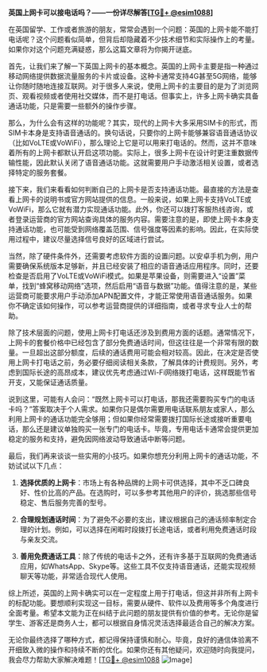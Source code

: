 **英国上网卡可以接电话吗？——一份详尽解答[[TG💪+ @esim1088](https://t.me/s/esim1088)]**

在英国留学、工作或者旅游的朋友，常常会遇到一个问题：英国的上网卡能不能打电话呢？这个问题看似简单，但背后却隐藏着不少技术细节和实际操作上的考量。如果你对这个问题充满疑惑，那么这篇文章将为你揭开谜底。

首先，让我们来了解一下英国上网卡的基本概念。英国的上网卡主要是指一种通过移动网络提供数据流量服务的卡片或设备。这种卡通常支持4G甚至5G网络，能够让你随时随地连接互联网。对于很多人来说，使用上网卡的主要目的是为了浏览网页、观看视频或者使用社交媒体，而不是打电话。但事实上，许多上网卡确实具备通话功能，只是需要一些额外的操作步骤。

那么，为什么会有这样的功能呢？其实，现代的上网卡大多采用SIM卡的形式，而SIM卡本身是支持语音通话的。换句话说，只要你的上网卡能够兼容语音通话协议（比如VoLTE或VoWiFi），那么理论上它是可以用来打电话的。然而，这并不意味着所有的上网卡都默认开启这项功能。实际上，很多上网卡在设计时更注重数据传输性能，因此默认关闭了语音通话功能。这就需要用户手动激活相关设置，或者选择特定的服务套餐。

接下来，我们来看看如何判断自己的上网卡是否支持通话功能。最直接的方法是查看上网卡的说明书或官方网站提供的信息。一般来说，如果上网卡支持VoLTE或VoWiFi，那么它就有潜力实现通话功能。此外，你还可以拨打客服热线咨询，或者登录运营商的官方网站查询具体的服务内容。需要注意的是，即使上网卡本身支持通话功能，也可能受到网络覆盖范围、信号强度等因素的影响。因此，在实际使用过程中，建议尽量选择信号良好的区域进行尝试。

当然，除了硬件条件外，还需要考虑软件方面的设置问题。以安卓手机为例，用户需要确保系统版本足够新，并且已经安装了相应的语音通话应用程序。同时，还要检查是否启用了VoLTE或VoWiFi模式。如果是苹果设备，则需要进入“设置”菜单，找到“蜂窝移动网络”选项，然后启用“语音与数据”功能。值得注意的是，某些运营商可能要求用户手动添加APN配置文件，才能正常使用语音通话服务。如果你不确定该如何操作，可以参考运营商提供的详细指南，或者寻求专业人士的帮助。

除了技术层面的问题，使用上网卡打电话还涉及到费用方面的话题。通常情况下，上网卡的套餐价格中已经包含了部分免费通话时间，但这往往是一个非常有限的数量。一旦超出这部分额度，后续的通话费用可能会相对较高。因此，在决定是否使用上网卡打电话之前，务必要仔细阅读相关条款，了解具体的计费规则。另外，考虑到国际长途的高昂成本，建议优先考虑通过Wi-Fi网络拨打电话，这样既能节省开支，又能保证通话质量。

说到这里，可能有人会问：“既然上网卡可以打电话，那我还需要购买专门的电话卡吗？”答案取决于个人需求。如果你只是偶尔需要用电话联系朋友或家人，那么利用上网卡的通话功能完全够用；但如果你经常需要拨打国际长途或接听重要电话，那么还是建议单独购买一张专门的电话卡。毕竟，专用电话卡通常会提供更加稳定的服务和支持，避免因网络波动导致通话中断等问题。

最后，我们再来谈谈一些实用的小技巧。如果你想充分利用上网卡的通话功能，不妨试试以下几点：

1. **选择优质的上网卡**：市场上有各种品牌的上网卡可供选择，其中不乏口碑良好、性价比高的产品。在选购时，可以多参考其他用户的评价，挑选那些信号稳定、售后服务完善的型号。
   
2. **合理规划通话时间**：为了避免不必要的支出，建议根据自己的通话频率制定合理的计划。例如，可以选择在闲暇时段拨打长途电话，或者利用免费通话时段与亲友交流。

3. **善用免费通话工具**：除了传统的电话卡之外，还有许多基于互联网的免费通话应用，如WhatsApp、Skype等。这些工具不仅支持语音通话，还能实现视频聊天等功能，非常适合现代人使用。

综上所述，英国的上网卡确实可以在一定程度上用于打电话，但这并非所有上网卡的标配功能。要想顺利实现这一目标，需要从硬件、软件以及费用等多个角度进行全面考量。希望本文能为正在纠结于此问题的朋友提供有价值的参考。无论你是留学生、游客还是商务人士，都可以根据自身情况灵活选择最适合自己的解决方案。

无论你最终选择了哪种方式，都记得保持谨慎和耐心。毕竟，良好的通信体验离不开细致入微的操作和持续不断的优化。如果你还有其他疑问，欢迎随时向我提问，我会尽力帮助大家解决难题！[[TG💪+ @esim1088](https://t.me/s/esim1088) ![Image](https://i.postimg.cc/4NQfJmqS/Snipaste-2025-05-13-00-14-12.png)]